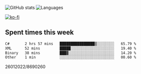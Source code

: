 ![GitHub stats](https://github-readme-stats.vercel.app/api?username=emipa606&theme=github_dark&show_icons=true) 
![Languages](https://github-readme-stats.vercel.app/api/top-langs/?username=emipa606&theme=github_dark&layout=compact)

[![ko-fi](https://ko-fi.com/img/githubbutton_sm.svg)](https://ko-fi.com/G2G55DDYD)

## Spent times this week
<!--START_SECTION:waka-->

```txt
C#       2 hrs 57 mins   ████████████████▒░░░░░░░░   65.79 %
XML      52 mins         █████░░░░░░░░░░░░░░░░░░░░   19.40 %
Binary   38 mins         ███▓░░░░░░░░░░░░░░░░░░░░░   14.20 %
Other    1 min           ░░░░░░░░░░░░░░░░░░░░░░░░░   00.60 %
```

<!--END_SECTION:waka-->


26012022/8690260
